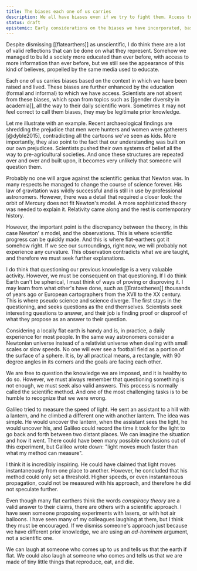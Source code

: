 ```yaml
---
title: The biases each one of us carries
description: We all have biases even if we try to fight them. Access to education is not a guarantee of bias removal. 
status: draft
epistemic: Early considerations on the biases we have incorporated, based on my own observations, but with no external support. 
---
```

Despite dismissing [[flatearthers]] as unscientific, I do think there are a lot of valid reflections that can be done on what they represent. Somehow we managed to build a society more educated than ever before, with access to more information than ever before, but we still see the appearance of this kind of believes, propelled by the same media used to educate. 

Each one of us carries biases based on the context in which we have been raised and lived. These biases are further enhanced by the education (formal and informal) to which we have access. Scientists are not absent from these biases, which span from topics such as [[gender diversity in academia]], all the way to their daily scientific work. Sometimes it may not feel correct to call them biases, they may be legitimate prior knowledge. 

Let me illustrate with an example. Recent archaeological findings are shredding the prejudice that men were hunters and women were gatherers [@dyble2015], contradicting all the cartoons we've seen as kids. More importantly, they also point to the fact that our understanding was built on our own prejudices. Scientists pushed their own systems of belief all the way to pre-agricultural societies. And once these structures are repeated over and over and built upon, it becomes very unlikely that someone will question them. 

Probably no one will argue against the scientific genius that Newton was. In many respects he managed to change the course of science forever. His law of gravitation was wildly successful and is still in use by professional astronomers. However, there was a detail that required a closer look: the orbit of Mercury does not fit Newton's model. A more sophisticated theory was needed to explain it. Relativity came along and the rest is contemporary history. 

However, the important point is the discrepancy between the theory, in this case Newton' s model, and the observations. This is where scientific progress can be quickly made. And this is where flat-earthers got it somehow right. If we see our surroundings, right now, we will probably not experience any curvature. This observation contradicts what we are taught, and therefore we must seek further explanations. 

I do think that questioning our previous knowledge is a very valuable activity. However, we must be consequent on that questioning. If I do think Earth can't be spherical, I must think of ways of proving or disproving it. I may learn from what other's have done, such as [[Eratosthenes]] thousands of years ago or European cartographers from the XVII to the XX century. This is where pseudo science and science diverge. The first stays in the questioning, and seeks questions as the end themselves. Scientists seek interesting questions to answer, and their job is finding proof or disproof of what they propose as an answer to their question. 

Considering a locally flat earth is handy and is, in practice, a daily experience for most people. In the same way astronomers consider a Newtonian universe instead of a relativist universe when dealing with small scales or slow speeds. No one will ever see a football field as a portion of the surface of a sphere. It is, by all practical means, a rectangle, with 90 degree angles in its corners and the goals are facing each other. 

We are free to question the knowledge we are imposed, and it is healthy to do so. However, we must always remember that questioning something is not enough, we must seek also valid answers. This process is normally called the scientific method. And one of the most challenging tasks is to be humble to recognize that we were wrong. 

Galileo tried to measure the speed of light. He sent an assistant to a hill with a lantern, and he climbed a different one with another lantern. The idea was simple. He would uncover the lantern, when the assistant sees the light, he would uncover his, and Galileo could record the time it took for the light to go back and forth between two distant places. We can imagine the situation and how it went. There could have been many possible conclusions out of this experiment, but Galileo wrote down: "light moves much faster than what my method can measure". 

I think it is incredibly inspiring. He could have claimed that light moves instantaneously from one place to another. However, he concluded that his method could only set a threshold. Higher speeds, or even instantaneous propagation, could not be measured with his approach, and therefore he did not speculate further. 

Even though many flat earthers think the words *conspiracy theory* are a valid answer to their claims, there are others with a scientific approach. I have seen someone proposing experiments with lasers, or with hot air balloons. I have seen many of my colleagues laughing at them, but I think they must be encouraged. If we dismiss someone's approach just because we have different prior knowledge, we are using an *ad-hominem* argument, not a scientific one. 

We can laugh at someone who comes up to us and tells us that the earth if flat. We could also laugh at someone who comes and tells us that we are made of tiny little things that reproduce, eat, and die. 





